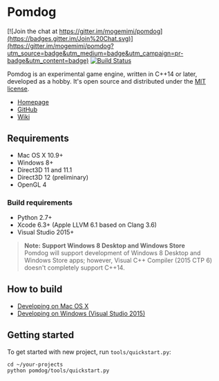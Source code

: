 # Pomdog

[![Join the chat at https://gitter.im/mogemimi/pomdog](https://badges.gitter.im/Join%20Chat.svg)](https://gitter.im/mogemimi/pomdog?utm_source=badge&utm_medium=badge&utm_campaign=pr-badge&utm_content=badge)
[![Build Status](https://travis-ci.org/mogemimi/pomdog.svg?branch=master)](https://travis-ci.org/mogemimi/pomdog)

Pomdog is an experimental game engine, written in C++14 or later, developed as a hobby.
It's open source and distributed under the [MIT license](http://opensource.org/licenses/mit-license.php).

* [Homepage](http://enginetrouble.net/pomdog)
* [GitHub](https://github.com/mogemimi/pomdog)
* [Wiki](https://github.com/mogemimi/pomdog/wiki)

## Requirements

* Mac OS X 10.9+
* Windows 8+
* Direct3D 11 and 11.1
* Direct3D 12 (preliminary)
* OpenGL 4

### Build requirements

* Python 2.7+
* Xcode 6.3+ (Apple LLVM 6.1 based on Clang 3.6)
* Visual Studio 2015+

>**Note: Support Windows 8 Desktop and Windows Store**  
>Pomdog will support development of Windows 8 Desktop and Windows Store apps;
>however, Visual C++ Compiler (2015 CTP 6) doesn't completely support C++14.

## How to build

* [Developing on Mac OS X](https://github.com/mogemimi/pomdog/wiki/Developing-on-Mac-OS-X)
* [Developing on Windows (Visual Studio 2015)](https://github.com/mogemimi/pomdog/wiki/Developing-on-Windows-(Visual-Studio-2015))

## Getting started

To get started with new project, run ```tools/quickstart.py```:

```shell
cd ~/your-projects
python pomdog/tools/quickstart.py
```
